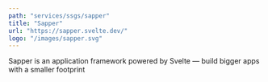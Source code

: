 ```yaml
---
path: "services/ssgs/sapper"
title: "Sapper"
url: "https://sapper.svelte.dev/"
logo: "/images/sapper.svg"
---
```


Sapper is an application framework powered by Svelte — build bigger apps with a smaller footprint
